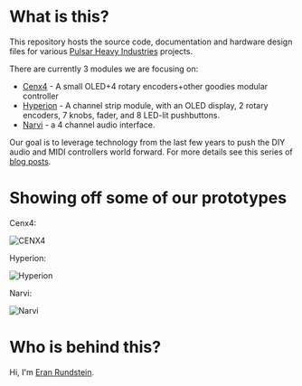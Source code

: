 # What is this?

This repository hosts the source code, documentation and hardware design files for various [Pulsar Heavy Industries](http://pulsarheavyindustries.com/) projects.

There are currently 3 modules we are focusing on:
* [Cenx4](https://github.com/pulsar-heavy-industries/phi/tree/master/cenx4) - A small OLED+4 rotary encoders+other goodies modular controller
* [Hyperion](https://github.com/pulsar-heavy-industries/phi/tree/master/hyperion) - A channel strip module, with an OLED display, 2 rotary encoders, 7 knobs, fader, and 8 LED-lit pushbuttons.
* [Narvi](https://github.com/pulsar-heavy-industries/phi/tree/master/narvi) - a 4 channel audio interface.

Our goal is to leverage technology from the last few years to push the DIY audio and MIDI controllers world forward. For more details see this series of [blog posts](http://rundste.in/tag/phi/).

# Showing off some of our prototypes

Cenx4:

![CENX4](http://rundste.in/assets/diy-music-machines-ableton-live-controller-update/front.jpg)

Hyperion:

![Hyperion](http://rundste.in/assets/diy-music-machines-mixer-and-audio-interface/phi-3-hyperions.jpg)

Narvi:

![Narvi](http://rundste.in/assets/diy-music-machines-mixer-and-audio-interface/phi-4ch-enclosure-rear.jpg)

# Who is behind this?
Hi, I'm [Eran Rundstein](http://rundste.in/).
